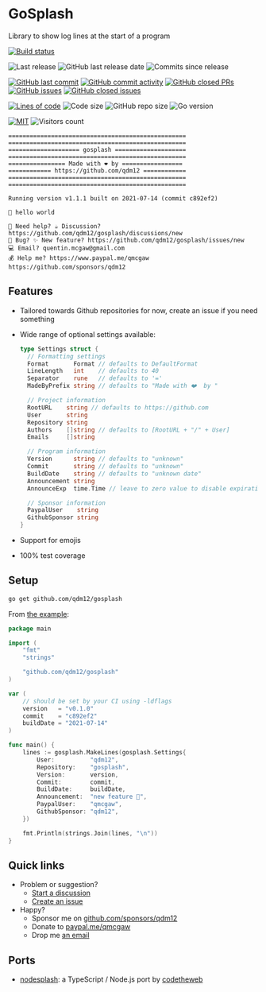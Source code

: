 # GoSplash

Library to show log lines at the start of a program

[![Build status](https://github.com/qdm12/gosplash/actions/workflows/ci.yml/badge.svg)](https://github.com/qdm12/gosplash/actions/workflows/ci.yml)

![Last release](https://img.shields.io/github/release/qdm12/gosplash?label=Last%20release)
![GitHub last release date](https://img.shields.io/github/release-date/qdm12/gosplash?label=Last%20release%20date)
![Commits since release](https://img.shields.io/github/commits-since/qdm12/gosplash/latest?sort=semver)

[![GitHub last commit](https://img.shields.io/github/last-commit/qdm12/gosplash.svg)](https://github.com/qdm12/gosplash/commits/main)
[![GitHub commit activity](https://img.shields.io/github/commit-activity/y/qdm12/gosplash.svg)](https://github.com/qdm12/gosplash/graphs/contributors)
[![GitHub closed PRs](https://img.shields.io/github/issues-pr-closed/qdm12/gosplash.svg)](https://github.com/qdm12/gosplash/pulls?q=is%3Apr+is%3Aclosed)
[![GitHub issues](https://img.shields.io/github/issues/qdm12/gosplash.svg)](https://github.com/qdm12/gosplash/issues)
[![GitHub closed issues](https://img.shields.io/github/issues-closed/qdm12/gosplash.svg)](https://github.com/qdm12/gosplash/issues?q=is%3Aissue+is%3Aclosed)

[![Lines of code](https://img.shields.io/tokei/lines/github/qdm12/gosplash)](https://github.com/qdm12/gosplash)
![Code size](https://img.shields.io/github/languages/code-size/qdm12/gosplash)
![GitHub repo size](https://img.shields.io/github/repo-size/qdm12/gosplash)
![Go version](https://img.shields.io/github/go-mod/go-version/qdm12/gosplash)

[![MIT](https://img.shields.io/github/license/qdm12/gosplash)](https://github.com/qdm12/gosplash/master/LICENSE)
![Visitors count](https://visitor-badge.laobi.icu/badge?page_id=gosplash.readme)

```log
==================================================
==================================================
==================== gosplash ====================
==================================================
================ Made with ❤️ by =================
============ https://github.com/qdm12 ============
==================================================
==================================================

Running version v1.1.1 built on 2021-07-14 (commit c892ef2)

📣 hello world

🔧 Need help? ☕ Discussion? https://github.com/qdm12/gosplash/discussions/new
🐛 Bug? ✨ New feature? https://github.com/qdm12/gosplash/issues/new
💻 Email? quentin.mcgaw@gmail.com
💰 Help me? https://www.paypal.me/qmcgaw https://github.com/sponsors/qdm12
```

## Features

- Tailored towards Github repositories for now, create an issue if you need something
- Wide range of optional settings available:

    ```go
    type Settings struct {
      // Formatting settings
      Format       Format // defaults to DefaultFormat
      LineLength   int    // defaults to 40
      Separator    rune   // defaults to '='
      MadeByPrefix string // defaults to "Made with ❤️  by "

      // Project information
      RootURL    string // defaults to https://github.com
      User       string
      Repository string
      Authors    []string // defaults to [RootURL + "/" + User]
      Emails     []string

      // Program information
      Version      string // defaults to "unknown"
      Commit       string // defaults to "unknown"
      BuildDate    string // defaults to "unknown date"
      Announcement string
      AnnounceExp  time.Time // leave to zero value to disable expiration

      // Sponsor information
      PaypalUser    string
      GithubSponsor string
    }
    ```

- Support for emojis
- 100% test coverage

## Setup

```sh
go get github.com/qdm12/gosplash
```

From [the example](examples/main/main.go):

```go
package main

import (
    "fmt"
    "strings"

    "github.com/qdm12/gosplash"
)

var (
    // should be set by your CI using -ldflags
    version   = "v0.1.0"
    commit    = "c892ef2"
    buildDate = "2021-07-14"
)

func main() {
    lines := gosplash.MakeLines(gosplash.Settings{
        User:          "qdm12",
        Repository:    "gosplash",
        Version:       version,
        Commit:        commit,
        BuildDate:     buildDate,
        Announcement:  "new feature 🎉",
        PaypalUser:    "qmcgaw",
        GithubSponsor: "qdm12",
    })

    fmt.Println(strings.Join(lines, "\n"))
}
```

## Quick links

- Problem or suggestion?
  - [Start a discussion](https://github.com/qdm12/gosplash/discussions)
  - [Create an issue](https://github.com/qdm12/gosplash/issues)
- Happy?
  - Sponsor me on [github.com/sponsors/qdm12](https://github.com/sponsors/qdm12)
  - Donate to [paypal.me/qmcgaw](https://www.paypal.me/qmcgaw)
  - Drop me [an email](mailto:quentin.mcgaw@gmail.com)

## Ports

- [nodesplash](https://github.com/codetheweb/nodesplash): a TypeScript / Node.js port by [codetheweb](https://github.com/codetheweb)
